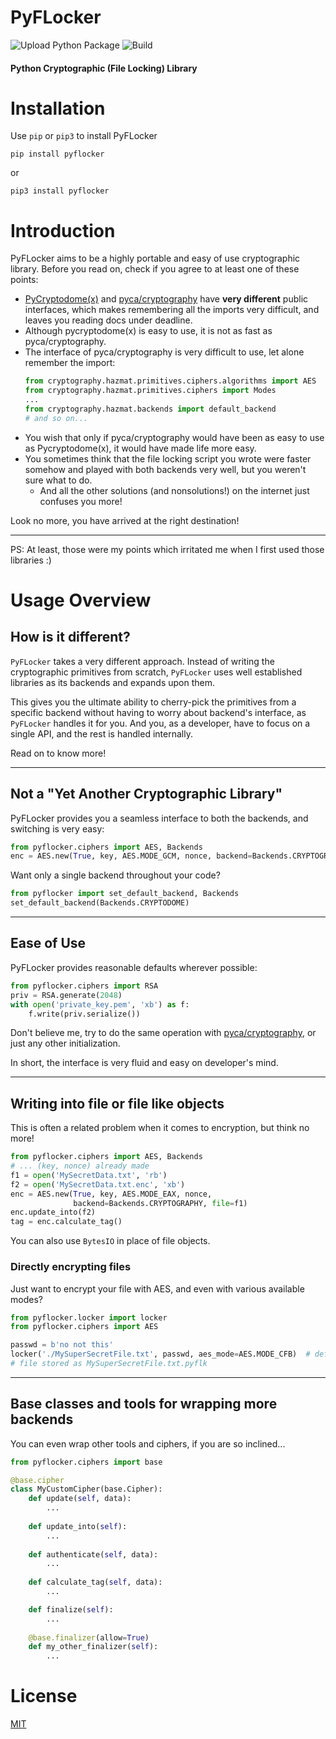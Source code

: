 # PyFLocker
![Upload Python Package](https://github.com/arunanshub/pyflocker/workflows/Upload%20Python%20Package/badge.svg)
![Build](https://github.com/arunanshub/pyflocker/workflows/Build/badge.svg)

#### Python Cryptographic (File Locking) Library

# Installation

Use `pip` or `pip3` to install PyFLocker

    pip install pyflocker

or

    pip3 install pyflocker

# Introduction

PyFLocker aims to be a highly portable and easy of use cryptographic library.
Before you read on, check if you agree to at least one of these points:

-   [PyCryptodome(x)][pycrypto] and [pyca/cryptography][pyca] have **very different** public interfaces,
    which makes remembering all the imports very difficult, and leaves you reading docs under deadline.
-   Although pycryptodome(x) is easy to use, it is not as fast as pyca/cryptography.
-   The interface of pyca/cryptography is very difficult to use, let alone remember the import:
    ```python
    from cryptography.hazmat.primitives.ciphers.algorithms import AES
    from cryptography.hazmat.primitives.ciphers import Modes
    ...
    from cryptography.hazmat.backends import default_backend
    # and so on...
    ```
-   You wish that only if pyca/cryptography would have been as easy to use as Pycryptodome(x), it would
    have made life more easy.
-   You sometimes think that the file locking script you wrote were faster somehow and played with both
    backends very well, but you weren't sure what to do.
	-   And all the other solutions (and nonsolutions!) on the internet just confuses you more!

Look no more, you have arrived at the right destination!

* * *

PS: At least, those were my points which irritated me when I first used those libraries :)

# Usage Overview

## How is it different?

`PyFLocker` takes a very different approach. Instead of writing the cryptographic
primitives from scratch, `PyFLocker` uses well established libraries as its
backends and expands upon them.

This gives you the ultimate ability to cherry-pick the primitives from a specific
backend without having to worry about backend's interface, as `PyFLocker` handles
it for you. And you, as a developer, have to focus on a single API, and the rest
is handled internally.

Read on to know more!

* * *

## Not a "Yet Another Cryptographic Library"

PyFLocker provides you a seamless interface to both the backends, and switching is very easy:

```python
from pyflocker.ciphers import AES, Backends
enc = AES.new(True, key, AES.MODE_GCM, nonce, backend=Backends.CRYPTOGRAPHY)
```

Want only a single backend throughout your code?

```python
from pyflocker import set_default_backend, Backends
set_default_backend(Backends.CRYPTODOME)
```

* * *

## Ease of Use

PyFLocker provides reasonable defaults wherever possible:

```python
from pyflocker.ciphers import RSA
priv = RSA.generate(2048)
with open('private_key.pem', 'xb') as f:
    f.write(priv.serialize())
```

Don't believe me, try to do the same operation with [pyca/cryptography][pyca_vs_self],
or just any other initialization.

In short, the interface is very fluid and easy on developer's mind.

* * *

## Writing into file or file like objects

This is often a related problem when it comes to encryption, but think no more!

```python
from pyflocker.ciphers import AES, Backends
# ... (key, nonce) already made
f1 = open('MySecretData.txt', 'rb')
f2 = open('MySecretData.txt.enc', 'xb')
enc = AES.new(True, key, AES.MODE_EAX, nonce,
              backend=Backends.CRYPTOGRAPHY, file=f1)
enc.update_into(f2)
tag = enc.calculate_tag()
```

You can also use `BytesIO` in place of file objects.

### Directly encrypting files

Just want to encrypt your file with AES, and even with various available modes?

```python
from pyflocker.locker import locker
from pyflocker.ciphers import AES

passwd = b'no not this'
locker('./MySuperSecretFile.txt', passwd, aes_mode=AES.MODE_CFB)  # default is AES-GCM-256
# file stored as MySuperSecretFile.txt.pyflk
```

* * *

## Base classes and tools for wrapping more backends

You can even wrap other tools and ciphers, if you are so inclined...

```python
from pyflocker.ciphers import base

@base.cipher
class MyCustomCipher(base.Cipher):
    def update(self, data):
        ...
    
    def update_into(self):
        ...
 
    def authenticate(self, data):
        ...
 
    def calculate_tag(self, data):
        ...

    def finalize(self):
        ...
    
    @base.finalizer(allow=True)
    def my_other_finalizer(self):
        ...
```

# License

[MIT](https://choosealicense.com/licenses/mit/)

[pycrypto]: <https://github.com/Legrandin/pycryptodome>

[pyca]: <https://github.com/pyca/cryptography>

[pyca_vs_self]: <https://cryptography.io/en/latest/hazmat/primitives/asymmetric/rsa/?highlight=RSA#key-serialization>
